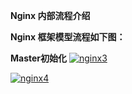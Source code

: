 
**Nginx 内部流程介绍**

**Nginx 框架模型流程如下图：**




**Master初始化**
<a href="https://ibb.co/RSdnTh5"><img src="https://i.ibb.co/MhQTk8X/nginx3.webp" alt="nginx3" border="0"></a>


<a href="https://ibb.co/SPwFxK2"><img src="https://i.ibb.co/PNGqY5R/nginx4.webp" alt="nginx4" border="0"></a>
